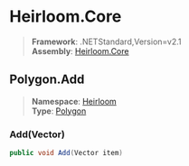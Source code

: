 # Heirloom.Core

> **Framework**: .NETStandard,Version=v2.1  
> **Assembly**: [Heirloom.Core][0]  

## Polygon.Add

> **Namespace**: [Heirloom][0]  
> **Type**: [Polygon][1]  

### Add(Vector)

```cs
public void Add(Vector item)
```

[0]: ../Heirloom.Core.md
[1]: Heirloom.Polygon.md
